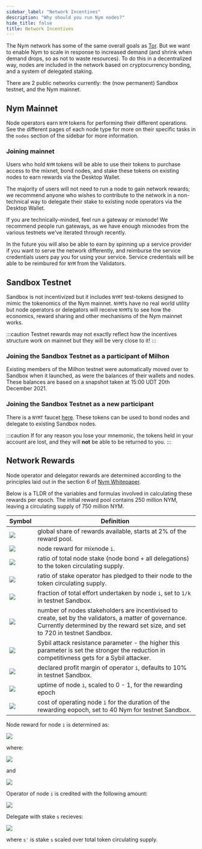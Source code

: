 ```yaml
---
sidebar_label: "Network Incentives"
description: "Why should you run Nym nodes?"
hide_title: false
title: Network Incentives
---
```


The Nym network has some of the same overall goals as [Tor](https://tor-project.org). But we want to enable Nym to scale in response to increased demand (and shrink when demand drops, so as not to waste resources). To do this in a decentralized way, nodes are included in the network based on cryptocurrency bonding, and a system of delegated staking.

There are 2 public networks currently: the (now permanent) Sandbox testnet, and the Nym mainnet. 

## Nym Mainnet

Node operators earn `NYM` tokens for performing their different operations. See the different pages of each node type for more on their specific tasks in the `nodes` section of the sidebar for more information.  

### Joining mainnet
Users who hold `NYM` tokens will be able to use their tokens to purchase access to the mixnet, bond nodes, and stake these tokens on existing nodes to earn rewards via the Desktop Wallet. 

The majority of users will not need to run a node to gain network rewards; we recommend anyone who wishes to contribute to the network in a non-technical way to delegate their stake to existing node operators via the Desktop Wallet. 

If you are technically-minded, feel run a gateway or mixnode! We recommend people run gateways, as we have enough mixnodes from the various testnets we've iterated through recently. 

In the future you will also be able to earn by spinning up a service provider if you want to serve the network differently, and reimburse the service credentials users pay you for using your service. Service credentials will be able to be reimbured for `NYM` from the Validators. 

## Sandbox Testnet 
Sandbox is not incentivized but it includes `NYMT` test-tokens designed to mimic the tokenomics of the Nym mainnet. `NYMT`s have no real world utility but node operators or delegators will receive `NYMT`s to see how the economics, reward sharing and other mechanisms of the Nym mainnet works.

:::caution
Testnet rewards may not exactly reflect how the incentives structure work on mainnet but they will be very close to it!
:::

### Joining the Sandbox Testnet as a participant of Milhon 
Existing members of the Milhon testnet were automatically moved over to Sandbox when it launched, as were the balances of their wallets and nodes. These balances are based on a snapshot taken at 15:00 UDT 20th December 2021.  

### Joining the Sandbox Testnet as a new participant 
There is a `NYMT` faucet [here](https://faucet.nymtech.net/). These tokens can be used to bond nodes and delegate to existing Sandbox nodes.  
    
:::caution
If for any reason you lose your mnemonic, the tokens held in your account are lost, and they will **not** be able to be returned to you. 
:::

## Network Rewards

Node operator and delegator rewards are determined according to the principles laid out in the section 6 of [Nym Whitepaper](https://nymtech.net/nym-whitepaper.pdf). 

Below is a TLDR of the variables and formulas involved in calculating these rewards per epoch. The initial reward pool contains 250 million NYM, leaving a circulating supply of 750 million NYM.

|Symbol|Definition|
|---|---|
|<img src="https://render.githubusercontent.com/render/math?math=R"></img>|global share of rewards available, starts at 2% of the reward pool. 
|<img src="https://render.githubusercontent.com/render/math?math=R_{i}"></img>|node reward for mixnode `i`.
|<img src="https://render.githubusercontent.com/render/math?math=\sigma_{i}"></img>|ratio of total node stake (node bond + all delegations) to the token circulating supply.
|<img src="https://render.githubusercontent.com/render/math?math=\lambda_{i}"></img>|ratio of stake operator has pledged to their node to the token circulating supply.
|<img src="https://render.githubusercontent.com/render/math?math=\omega_{i}"></img>|fraction of total effort undertaken by node `i`, set to `1/k` in testnet Sandbox.
|<img src="https://render.githubusercontent.com/render/math?math=k"></img>|number of nodes stakeholders are incentivised to create, set by the validators, a matter of governance. Currently determined by the reward set size, and set to 720 in testnet Sandbox.
|<img src="https://render.githubusercontent.com/render/math?math=\alpha"></img>|Sybil attack resistance parameter - the higher this parameter is set the stronger the reduction in competitivness gets for a Sybil attacker.
|<img src="https://render.githubusercontent.com/render/math?math=PM_{i}"></img>|declared profit margin of operator `i`, defaults to 10% in testnet Sandbox.
|<img src="https://render.githubusercontent.com/render/math?math=PF_{i}"></img>|uptime of node `i`, scaled to 0 - 1, for the rewarding epoch
|<img src="https://render.githubusercontent.com/render/math?math=PP_{i}"></img>|cost of operating node `i` for the duration of the rewarding eopoch, set to 40 Nym for testnet Sandbox.

Node reward for node `i` is determined as:

<img src="https://render.githubusercontent.com/render/math?math=R_{i}=PF_{i} \cdot R \cdot (\sigma^'_{i} \cdot \omega_{i} \cdot k %2b \alpha \cdot \lambda^'_{i} \cdot \sigma^'_{i} \cdot k)/(1 %2b \alpha)"></img>


where:

<img src="https://render.githubusercontent.com/render/math?math=\sigma^'_{i} = min\{\sigma_{i}, 1/k\}"></img>


and

<img src="https://render.githubusercontent.com/render/math?math=\lambda^'_{i} = min\{\lambda_{i}, 1/k\}"></img>


Operator of node `i` is credited with the following amount:

<img src="https://render.githubusercontent.com/render/math?math=min\{PP_{i},R_{i})\} %2b max\{0, (PM_{i} %2b (1 - PM_{i}) \cdot \lambda_{i}/\delta_{i}) \cdot (R_{i} - PP_{i})\}"></img>


Delegate with stake `s` recieves:

<img src="https://render.githubusercontent.com/render/math?math=max\{0, (1-PM_{i}) \cdot (s^'/\sigma_{i}) \cdot (R_{i} - PP_{i})\}"></img>


where `s'` is stake `s` scaled over total token circulating supply.


